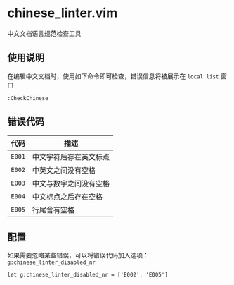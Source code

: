 # chinese_linter.vim

中文文档语言规范检查工具


## 使用说明

在编辑中文文档时，使用如下命令即可检查，错误信息将被展示在 `local list` 窗口

```vim
:CheckChinese
```

## 错误代码

代码 | 描述
--- | ---
`E001` | 中文字符后存在英文标点
`E002` | 中英文之间没有空格
`E003` | 中文与数字之间没有空格
`E004` | 中文标点之后存在空格
`E005` | 行尾含有空格

## 配置

如果需要忽略某些错误，可以将错误代码加入选项：`g:chinese_linter_disabled_nr`

```vim
let g:chinese_linter_disabled_nr = ['E002', 'E005']
```
